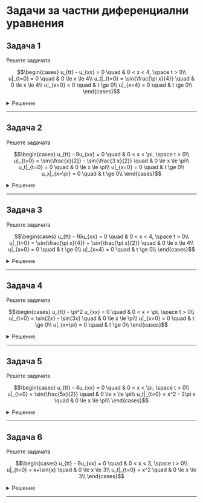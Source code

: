 # Задачи за частни диференциални уравнения

## Задача 1

Решете задачата

```math
\begin{cases}
u_{tt} - u_{xx} = 0 \quad & 0 < x < 4, \space t > 0\\
u|_{t=0} = 0 \quad & 0 \le x \le 4\\
u_t|_{t=0} = \sin{\frac{\pi x}{4}} \quad & 0 \le x \le 4\\
u|_{x=0} = 0 \quad & t \ge 0\\
u|_{x=4} = 0 \quad & t \ge 0\\
\end{cases}
```

<details>
    <summary>Решение</summary>

Стандартна смесена задача за уравнение на струната със закрепени краища

</details>

---

## Задача 2

Решете задачата

```math
\begin{cases}
u_{tt} - 9u_{xx} = 0 \quad & 0 < x < \pi, \space t > 0\\
u|_{t=0} = \sin{\frac{x}{2}} - \sin{\frac{3 x}{2}} \quad & 0 \le x \le \pi\\
u_t|_{t=0} = 0 \quad & 0 \le x \le \pi\\
u|_{x=0} = 0 \quad & t \ge 0\\
u_x|_{x=\pi} = 0 \quad & t \ge 0\\
\end{cases}
```

<details>
    <summary>Решение</summary>

Смесена задача за уравнение на струната с ляв закрепен край и десен свободен край. (Тоест на петия ред има диференциране по $x$). Задачата на Щурм-Лиувил ще има малко по-различен вид.

Задачата на Щурм-Лиувил за уравнението за $X(x)$ ще има вида:

$$X''(x) + \lambda X(x) = 0$$

$$X(0) = 0$$

$$X'(\pi) = 0$$

Стойностите за $\lambda$ ще получим от уравнението:

$$X'(\pi) = C_2 \sqrt{\lambda} \cos(\sqrt{\lambda} \pi) = 0$$

$$\cos(\sqrt{\lambda} \pi) = 0$$

$$\sqrt{\lambda} \pi = (2k+1)\pi$$

$$\lambda_k = (2k+1)^2$$

</details>

---

## Задача 3

Решете задачата

```math
\begin{cases}
u_{tt} - 16u_{xx} = 0 \quad & 0 < x < 4, \space t > 0\\
u|_{t=0} = \sin{\frac{\pi x}{4}} + \sin{\frac{\pi x}{2}} \quad & 0 \le x \le 4\\
u|_{x=0} = 0 \quad & t \ge 0\\
u|_{x=4} = 0 \quad & t \ge 0\\
\end{cases}
```

<details>
    <summary>Решение</summary>

Стандартна задача на Дирихле за уравнение на топлопроводността.

</details>

---

## Задача 4

Решете задачата

```math
\begin{cases}
u_{tt} - \pi^2 u_{xx} = 0 \quad & 0 < x < \pi, \space t > 0\\
u|_{t=0} = \sin{2x} - \sin{3x} \quad & 0 \le x \le \pi\\
u|_{x=0} = 0 \quad & t \ge 0\\
u|_{x=\pi} = 0 \quad & t \ge 0\\
\end{cases}
```

<details>
    <summary>Решение</summary>

Стандартна задача на Дирихле за уравнение на топлопроводността.

</details>

---

## Задача 5

Решете задачата

```math
\begin{cases}
u_{tt} - 4u_{xx} = 0 \quad & 0 < x < \pi, \space t > 0\\
u|_{t=0} = \sin{\frac{5x}{2}} \quad & 0 \le x \le \pi\\
u_t|_{t=0} = x^2 - 2\pi x \quad & 0 \le x \le \pi\\
\end{cases}
```

<details>
    <summary>Решение</summary>

Задача на Коши за уравнение на струната

</details>

---

## Задача 6

Решете задачата

```math
\begin{cases}
u_{tt} - 9u_{xx} = 0 \quad & 0 < x < 3, \space t > 0\\
u|_{t=0} = x+\sin{x} \quad & 0 \le x \le 3\\
u_t|_{t=0} = x^2 \quad & 0 \le x \le 3\\
\end{cases}
```

<details>
    <summary>Решение</summary>

Задача на Коши за уравнение на струната

</details>

---
